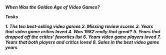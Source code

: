 ***When Was the Golden Age of Video Games?***

***Tasks***

***1. The ten best-selling video games***
***2. Missing review scores***
***3. Years that video game critics loved***
***4. Was 1982 really that great?***
***5. Years that dropped off the critics' favorites list***
***6. Years video game players loved***
***7. Years that both players and critics loved***
***8. Sales in the best video game years***












